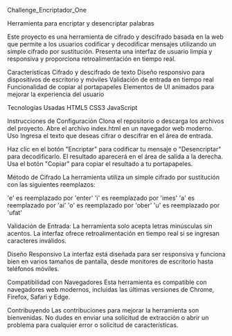 Challenge_Encriptador_One

Herramienta para encriptar y desencriptar palabras 

Este proyecto es una herramienta de cifrado y descifrado basada en la web que permite a los usuarios codificar y decodificar mensajes utilizando un simple cifrado por sustitución. Presenta una interfaz de usuario limpia y responsiva y proporciona retroalimentación en tiempo real.

Características
Cifrado y descifrado de texto
Diseño responsivo para dispositivos de escritorio y móviles
Validación de entrada en tiempo real
Funcionalidad de copiar al portapapeles
Elementos de UI animados para mejorar la experiencia del usuario

Tecnologías Usadas
HTML5
CSS3
JavaScript 

Instrucciones de Configuración
Clona el repositorio o descarga los archivos del proyecto.
Abre el archivo index.html en un navegador web moderno.
Uso
Ingresa el texto que deseas cifrar o descifrar en el área de entrada.

Haz clic en el botón "Encriptar" para codificar tu mensaje o "Desencriptar" para decodificarlo.
El resultado aparecerá en el área de salida a la derecha.
Usa el botón "Copiar" para copiar el resultado a tu portapapeles.

Método de Cifrado
La herramienta utiliza un simple cifrado por sustitución con las siguientes reemplazos:

'e' es reemplazado por 'enter'
'i' es reemplazado por 'imes'
'a' es reemplazado por 'ai'
'o' es reemplazado por 'ober'
'u' es reemplazado por 'ufat'

Validación de Entrada:
La herramienta solo acepta letras minúsculas sin acentos. La interfaz ofrece retroalimentación en tiempo real si se ingresan caracteres inválidos.

Diseño Responsivo
La interfaz está diseñada para ser responsiva y funciona bien en varios tamaños de pantalla, desde monitores de escritorio hasta teléfonos móviles.

Compatibilidad con Navegadores
Esta herramienta es compatible con navegadores web modernos, incluidas las últimas versiones de Chrome, Firefox, Safari y Edge.

Contribuyendo
Las contribuciones para mejorar la herramienta son bienvenidas. No dudes en enviar una solicitud de extracción o abrir un problema para cualquier error o solicitud de características.
